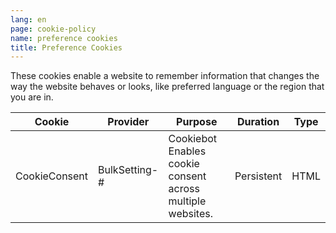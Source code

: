 ```yaml
---
lang: en
page: cookie-policy
name: preference cookies
title: Preference Cookies
---
```


These cookies enable a website to remember information that changes the way the website behaves or looks, like preferred language or the region that you are in.

Cookie        | Provider      | Purpose                                                    | Duration   | Type
------------- | ------------- | ---------------------------------------------------------- | ---------- | ----
CookieConsent | BulkSetting-# | Cookiebot Enables cookie consent across multiple websites. | Persistent | HTML
